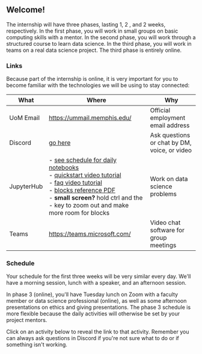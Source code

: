 ## Welcome!

The internship will have three phases, lasting 1, 2 , and 2 weeks, respectively.
In the first phase, you will work in small groups on basic computing skills with a mentor.
In the second phase, you will work through a structured course to learn data science.
In the third  phase, you will work in teams on a real data science project. The third phase is entirely online.

### Links

Because part of the internship is online, it is very important for you to become familiar with the technologies we will be using to stay connected:

| What           | Where                                                                                           | Why                                                                   |
|----------------|-------------------------------------------------------------------------------------------------|-----------------------------------------------------------------------|
| UoM Email | <https://ummail.memphis.edu/>                                                                     | Official employment email address                        |
| Discord          | [go here](https://discord.gg/8AfWKyay) | Ask questions or chat by DM, voice, or video |
| JupyterHub     | - [see schedule for daily notebooks](#schedule)<br>- [quickstart video tutorial](https://youtu.be/ovCJln08mG8?vq=hd720)<br>- [faq video tutorial](video-tutorial-index.html)<br>- [blocks reference PDF](https://blogs.memphis.edu/aolney/files/2021/06/Reference.pdf)<br>- **small screen?** hold ctrl and the - key to zoom out and make more room for blocks     | Work on data science problems                  |
| Teams           | <https://teams.microsoft.com/>                                                                         | Video chat software for group meetings                   |

### Schedule

Your schedule for the first three weeks will be very similar every day.
We'll have a morning session, lunch with a speaker, and an afternoon session.

In phase 3 (online), you'll have Tuesday lunch on Zoom with a faculty member or data science professional (online), as well as some afternoon presentations on ethics and giving presentations.
The phase 3 schedule is more flexible because the daily activities will otherwise be set by your project mentors.

Click on an activity below to reveal the link to that activity.
Remember you can always ask questions in Discord if you're not sure what to do or if something isn't working. 

<object data="https://calendar.google.com/calendar/embed?src=f465674dbe7cc8e3b5c795f96435b24d4bed8645096d748b4454ea3a12a03ade%40group.calendar.google.com&ctz=America%2FChicago&amp;mode=AGENDA&dates=20250602%2F20250703" width="576" height="432"></object>
